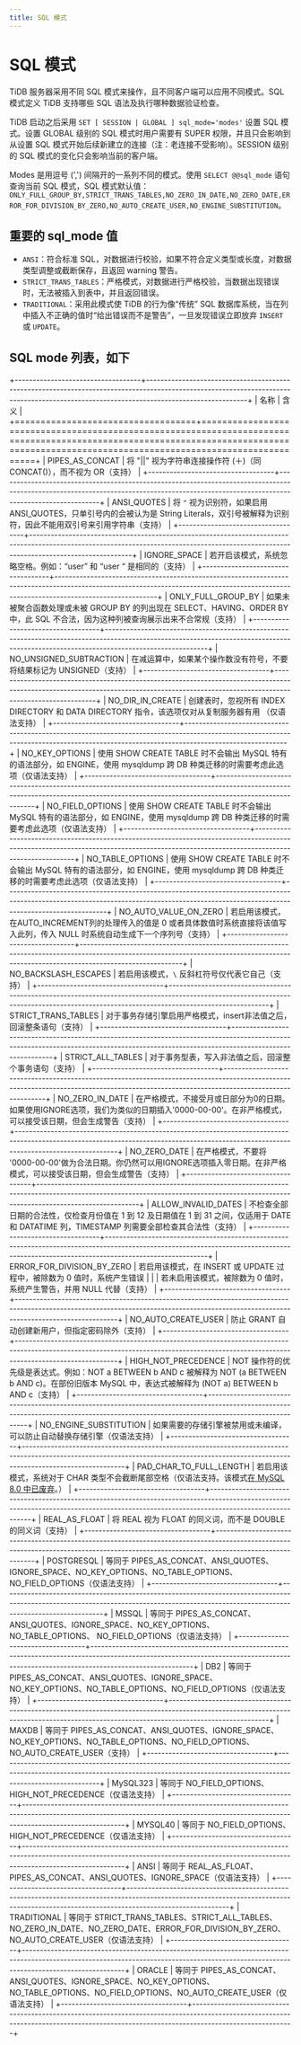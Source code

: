 ```yaml
---
title: SQL 模式
---
```


# SQL 模式

TiDB 服务器采用不同 SQL 模式来操作，且不同客户端可以应用不同模式。SQL 模式定义 TiDB 支持哪些 SQL 语法及执行哪种数据验证检查。

TiDB 启动之后采用 `SET [ SESSION | GLOBAL ] sql_mode='modes'` 设置 SQL 模式。设置 GLOBAL 级别的 SQL 模式时用户需要有 SUPER 权限，并且只会影响到从设置 SQL 模式开始后续新建立的连接（注：老连接不受影响）。SESSION 级别的 SQL 模式的变化只会影响当前的客户端。

Modes 是用逗号 (',') 间隔开的一系列不同的模式。使用 `SELECT @@sql_mode` 语句查询当前 SQL 模式，SQL 模式默认值：`ONLY_FULL_GROUP_BY,STRICT_TRANS_TABLES,NO_ZERO_IN_DATE,NO_ZERO_DATE,ERROR_FOR_DIVISION_BY_ZERO,NO_AUTO_CREATE_USER,NO_ENGINE_SUBSTITUTION`。

## 重要的 sql_mode 值

* `ANSI`：符合标准 SQL，对数据进行校验，如果不符合定义类型或长度，对数据类型调整或截断保存，且返回 warning 警告。
* `STRICT_TRANS_TABLES`：严格模式，对数据进行严格校验，当数据出现错误时，无法被插入到表中，并且返回错误。
* `TRADITIONAL`：采用此模式使 TiDB 的行为像“传统” SQL 数据库系统，当在列中插入不正确的值时“给出错误而不是警告”，一旦发现错误立即放弃 `INSERT` 或 `UPDATE`。

## SQL mode 列表，如下

+-----------------------------------+----------------------------------------------------------------------------------------------------------------------------------------------------------------------------------------+
| 名称                              | 含义                                                                                                                                                                                   |
+===================================+========================================================================================================================================================================================+
| PIPES_AS_CONCAT                   | 将 "||" 视为字符串连接操作符 (＋)（同 CONCAT()），而不视为 OR（支持）                                                                                                                  |
+-----------------------------------+----------------------------------------------------------------------------------------------------------------------------------------------------------------------------------------+
| ANSI_QUOTES                       | 将 `"` 视为识别符，如果启用 ANSI_QUOTES，只单引号内的会被认为是 String Literals，双引号被解释为识别符，因此不能用双引号来引用字符串（支持）                                            |
+-----------------------------------+----------------------------------------------------------------------------------------------------------------------------------------------------------------------------------------+
| IGNORE_SPACE                      | 若开启该模式，系统忽略空格。例如：“user” 和 “user “ 是相同的（支持）                                                                                                                   |
+-----------------------------------+----------------------------------------------------------------------------------------------------------------------------------------------------------------------------------------+
| ONLY_FULL_GROUP_BY                | 如果未被聚合函数处理或未被 GROUP BY 的列出现在 SELECT、HAVING、ORDER BY 中，此 SQL 不合法，因为这种列被查询展示出来不合常规（支持）                                                    |
+-----------------------------------+----------------------------------------------------------------------------------------------------------------------------------------------------------------------------------------+
| NO_UNSIGNED_SUBTRACTION           | 在减运算中，如果某个操作数没有符号，不要将结果标记为 UNSIGNED（支持）                                                                                                                  |
+-----------------------------------+----------------------------------------------------------------------------------------------------------------------------------------------------------------------------------------+
| NO_DIR_IN_CREATE                  | 创建表时，忽视所有 INDEX DIRECTORY 和 DATA DIRECTORY 指令，该选项仅对从复制服务器有用 （仅语法支持）                                                                                   |
+-----------------------------------+----------------------------------------------------------------------------------------------------------------------------------------------------------------------------------------+
| NO_KEY_OPTIONS                    | 使用 SHOW CREATE TABLE 时不会输出 MySQL 特有的语法部分，如 ENGINE，使用 mysqldump 跨 DB 种类迁移的时需要考虑此选项（仅语法支持）                                                       |
+-----------------------------------+----------------------------------------------------------------------------------------------------------------------------------------------------------------------------------------+
| NO_FIELD_OPTIONS                  | 使用 SHOW CREATE TABLE 时不会输出 MySQL 特有的语法部分，如 ENGINE，使用 mysqldump 跨 DB 种类迁移的时需要考虑此选项（仅语法支持）                                                       |
+-----------------------------------+----------------------------------------------------------------------------------------------------------------------------------------------------------------------------------------+
| NO_TABLE_OPTIONS                  | 使用 SHOW CREATE TABLE 时不会输出 MySQL 特有的语法部分，如 ENGINE，使用 mysqldump 跨 DB 种类迁移的时需要考虑此选项（仅语法支持）                                                       |
+-----------------------------------+----------------------------------------------------------------------------------------------------------------------------------------------------------------------------------------+
| NO_AUTO_VALUE_ON_ZERO             | 若启用该模式，在AUTO_INCREMENT列的处理传入的值是 0 或者具体数值时系统直接将该值写入此列，传入 NULL 时系统自动生成下一个序列号（支持）                                                  |
+-----------------------------------+----------------------------------------------------------------------------------------------------------------------------------------------------------------------------------------+
| NO_BACKSLASH_ESCAPES              | 若启用该模式，`\` 反斜杠符号仅代表它自己（支持）                                                                                                                                       |
+-----------------------------------+----------------------------------------------------------------------------------------------------------------------------------------------------------------------------------------+
| STRICT_TRANS_TABLES               | 对于事务存储引擎启用严格模式，insert非法值之后，回滚整条语句（支持）                                                                                                                   |
+-----------------------------------+----------------------------------------------------------------------------------------------------------------------------------------------------------------------------------------+
| STRICT_ALL_TABLES                 | 对于事务型表，写入非法值之后，回滚整个事务语句（支持）                                                                                                                                 |
+-----------------------------------+----------------------------------------------------------------------------------------------------------------------------------------------------------------------------------------+
| NO_ZERO_IN_DATE                   | 在严格模式，不接受月或日部分为0的日期。如果使用IGNORE选项，我们为类似的日期插入'0000-00-00'。在非严格模式，可以接受该日期，但会生成警告（支持）                                        |
+-----------------------------------+----------------------------------------------------------------------------------------------------------------------------------------------------------------------------------------+
| NO_ZERO_DATE                      | 在严格模式，不要将 '0000-00-00'做为合法日期。你仍然可以用IGNORE选项插入零日期。在非严格模式，可以接受该日期，但会生成警告（支持）                                                      |
+-----------------------------------+----------------------------------------------------------------------------------------------------------------------------------------------------------------------------------------+
| ALLOW_INVALID_DATES               | 不检查全部日期的合法性，仅检查月份值在 1 到 12 及日期值在 1 到 31 之间，仅适用于 DATE 和 DATATIME 列，TIMESTAMP 列需要全部检查其合法性（支持）                                         |
+-----------------------------------+----------------------------------------------------------------------------------------------------------------------------------------------------------------------------------------+
| ERROR_FOR_DIVISION_BY_ZERO        | 若启用该模式，在 INSERT 或 UPDATE 过程中，被除数为 0 值时，系统产生错误                                                                                                                |
|                                   | 若未启用该模式，被除数为 0 值时，系统产生警告，并用 NULL 代替（支持）                                                                                                                  |
+-----------------------------------+----------------------------------------------------------------------------------------------------------------------------------------------------------------------------------------+
| NO_AUTO_CREATE_USER               | 防止 GRANT 自动创建新用户，但指定密码除外（支持）                                                                                                                                      |
+-----------------------------------+----------------------------------------------------------------------------------------------------------------------------------------------------------------------------------------+
| HIGH_NOT_PRECEDENCE               | NOT 操作符的优先级是表达式。例如：NOT a BETWEEN b AND c 被解释为 NOT (a BETWEEN b AND c)。在部份旧版本 MySQL 中，表达式被解释为 (NOT a) BETWEEN b AND c（支持）                        |
+-----------------------------------+----------------------------------------------------------------------------------------------------------------------------------------------------------------------------------------+
| NO_ENGINE_SUBSTITUTION            | 如果需要的存储引擎被禁用或未编译，可以防止自动替换存储引擎（仅语法支持）                                                                                                               |
+-----------------------------------+----------------------------------------------------------------------------------------------------------------------------------------------------------------------------------------+
| PAD_CHAR_TO_FULL_LENGTH           | 若启用该模式，系统对于 CHAR 类型不会截断尾部空格（仅语法支持。该模式[在 MySQL 8.0 中已废弃](https://dev.mysql.com/doc/refman/8.0/en/sql-mode.html#sqlmode_pad_char_to_full_length)。） |
+-----------------------------------+----------------------------------------------------------------------------------------------------------------------------------------------------------------------------------------+
| REAL_AS_FLOAT                     | 将 REAL 视为 FLOAT 的同义词，而不是 DOUBLE 的同义词（支持）                                                                                                                            |
+-----------------------------------+----------------------------------------------------------------------------------------------------------------------------------------------------------------------------------------+
| POSTGRESQL                        | 等同于 PIPES_AS_CONCAT、ANSI_QUOTES、IGNORE_SPACE、NO_KEY_OPTIONS、NO_TABLE_OPTIONS、NO_FIELD_OPTIONS（仅语法支持）                                                                    |
+-----------------------------------+----------------------------------------------------------------------------------------------------------------------------------------------------------------------------------------+
| MSSQL                             | 等同于 PIPES_AS_CONCAT、ANSI_QUOTES、IGNORE_SPACE、NO_KEY_OPTIONS、NO_TABLE_OPTIONS、 NO_FIELD_OPTIONS（仅语法支持）                                                                   |
+-----------------------------------+----------------------------------------------------------------------------------------------------------------------------------------------------------------------------------------+
| DB2                               | 等同于 PIPES_AS_CONCAT、ANSI_QUOTES、IGNORE_SPACE、NO_KEY_OPTIONS、NO_TABLE_OPTIONS、NO_FIELD_OPTIONS（仅语法支持）                                                                    |
+-----------------------------------+----------------------------------------------------------------------------------------------------------------------------------------------------------------------------------------+
| MAXDB                             | 等同于 PIPES_AS_CONCAT、ANSI_QUOTES、IGNORE_SPACE、NO_KEY_OPTIONS、NO_TABLE_OPTIONS、NO_FIELD_OPTIONS、NO_AUTO_CREATE_USER（支持）                                                     |
+-----------------------------------+----------------------------------------------------------------------------------------------------------------------------------------------------------------------------------------+
| MySQL323                          | 等同于 NO_FIELD_OPTIONS、HIGH_NOT_PRECEDENCE（仅语法支持）                                                                                                                             |
+-----------------------------------+----------------------------------------------------------------------------------------------------------------------------------------------------------------------------------------+
| MYSQL40                           | 等同于 NO_FIELD_OPTIONS、HIGH_NOT_PRECEDENCE（仅语法支持）                                                                                                                             |
+-----------------------------------+----------------------------------------------------------------------------------------------------------------------------------------------------------------------------------------+
| ANSI                              | 等同于 REAL_AS_FLOAT、PIPES_AS_CONCAT、ANSI_QUOTES、IGNORE_SPACE（仅语法支持）                                                                                                         |
+-----------------------------------+----------------------------------------------------------------------------------------------------------------------------------------------------------------------------------------+
| TRADITIONAL                       | 等同于 STRICT_TRANS_TABLES、STRICT_ALL_TABLES、NO_ZERO_IN_DATE、NO_ZERO_DATE、ERROR_FOR_DIVISION_BY_ZERO、NO_AUTO_CREATE_USER（仅语法支持）                                            |
+-----------------------------------+----------------------------------------------------------------------------------------------------------------------------------------------------------------------------------------+
| ORACLE                            | 等同于 PIPES_AS_CONCAT、ANSI_QUOTES、IGNORE_SPACE、NO_KEY_OPTIONS、NO_TABLE_OPTIONS、NO_FIELD_OPTIONS、NO_AUTO_CREATE_USER（仅语法支持）                                               |
+-----------------------------------+----------------------------------------------------------------------------------------------------------------------------------------------------------------------------------------+
